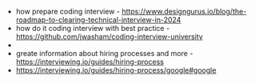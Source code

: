 - how prepare coding interview - https://www.designgurus.io/blog/the-roadmap-to-clearing-technical-interview-in-2024
- how do it coding interview with best practice - https://github.com/jwasham/coding-interview-university
- 
- greate information about hiring processes and more - https://interviewing.io/guides/hiring-process
- https://interviewing.io/guides/hiring-process/google#google